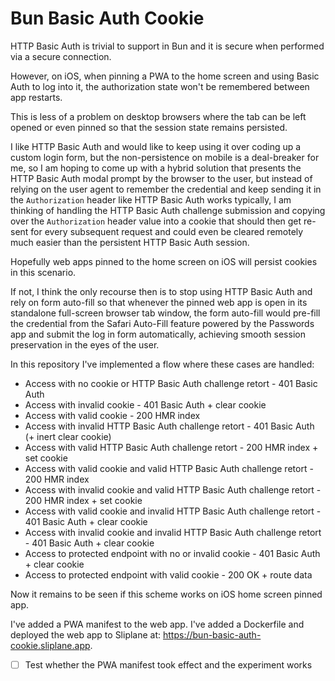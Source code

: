 # Bun Basic Auth Cookie

HTTP Basic Auth is trivial to support in Bun and it is secure when performed via
a secure connection.

However, on iOS, when pinning a PWA to the home screen and using Basic Auth to
log into it, the authorization state won't be remembered between app restarts.

This is less of a problem on desktop browsers where the tab can be left opened
or even pinned so that the session state remains persisted.

I like HTTP Basic Auth and would like to keep using it over coding up a custom
login form, but the non-persistence on mobile is a deal-breaker for me, so I am
hoping to come up with a hybrid solution that presents the HTTP Basic Auth modal
prompt by the browser to the user, but instead of relying on the user agent to
remember the credential and keep sending it in the `Authorization` header like
HTTP Basic Auth works typically, I am thinking of handling the HTTP Basic Auth
challenge submission and copying over the `Authorization` header value into a
cookie that should then get re-sent for every subsequent request and could even
be cleared remotely much easier than the persistent HTTP Basic Auth session.

Hopefully web apps pinned to the home screen on iOS will persist cookies in this
scenario.

If not, I think the only recourse then is to stop using HTTP Basic Auth and rely
on form auto-fill so that whenever the pinned web app is open in its standalone
full-screen browser tab window, the form auto-fill would pre-fill the credential
from the Safari Auto-Fill feature powered by the Passwords app and submit the
log in form automatically, achieving smooth session preservation in the eyes of
the user.

In this repository I've implemented a flow where these cases are handled:

- Access with no cookie or HTTP Basic Auth challenge retort - 401 Basic Auth
- Access with invalid cookie - 401 Basic Auth + clear cookie
- Access with valid cookie - 200 HMR index
- Access with invalid HTTP Basic Auth challenge retort - 401 Basic Auth (+ inert clear cookie)
- Access with valid HTTP Basic Auth challenge retort - 200 HMR index + set cookie
- Access with valid cookie and valid HTTP Basic Auth challenge retort - 200 HMR index
- Access with invalid cookie and valid HTTP Basic Auth challenge retort - 200 HMR index + set cookie
- Access with valid cookie and invalid HTTP Basic Auth challenge retort - 401 Basic Auth + clear cookie
- Access with invalid cookie and invalid HTTP Basic Auth challenge retort - 401 Basic Auth + clear cookie
- Access to protected endpoint with no or invalid cookie - 401 Basic Auth + clear cookie
- Access to protected endpoint with valid cookie - 200 OK + route data

Now it remains to be seen if this scheme works on iOS home screen pinned app.

I've added a PWA manifest to the web app.
I've added a Dockerfile and deployed the web app to Sliplane at:
https://bun-basic-auth-cookie.sliplane.app.

- [ ] Test whether the PWA manifest took effect and the experiment works
